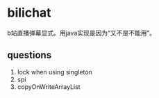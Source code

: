 # bilichat
b站直播弹幕显式。用java实现是因为“又不是不能用”。

## questions
1. lock when using singleton 
2. spi
3. copyOnWriteArrayList

